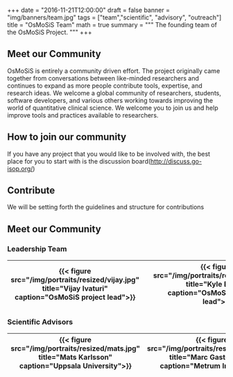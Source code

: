 +++
date = "2016-11-21T12:00:00"
draft = false
banner = "img/banners/team.jpg"
tags = ["team","scientific", "advisory", "outreach"]
title = "OsMoSiS Team"
math = true
summary = """
The founding team of the OsMoSiS Project.
"""
+++

## Meet our Community

OsMoSiS is entirely a community driven effort. The project originally came together from conversations between like-minded researchers and continues to expand as more people contribute tools, expertise, and research ideas. We welcome a global community of researchers, students, software developers, and various others working towards improving the world of quantitative clinical science. We welcome you to join us and help improve tools and practices available to researchers.


## How to join our community

If you have any project that you would like to be involved with, the best place for you to start with is the discussion board(http://discuss.go-isop.org/)


## Contribute

We will be setting forth the guidelines and structure for contributions

## Meet our Community

### Leadership Team

| {{< figure src="/img/portraits/resized/vijay.jpg" title="Vijay Ivaturi" caption="OsMoSiS project lead">}} |   | {{< figure src="/img/portraits/resized/kyle.jpg" title="Kyle Baron" caption="OsMoSiS scientific lead">}} |   | {{< figure src="/img/portraits/resized/devin.png" title="Devin Pastoor" caption="OsMoSiS technical lead">}} |
|-----------------------------------------------------------------------------------------------------------|---|----------------------------------------------------------------------------------------------------------|---|-------------------------------------------------------------------------------------------------------------|


### Scientific Advisors

| {{< figure src="/img/portraits/resized/mats.jpg" title="Mats Karlsson" caption="Uppsala University">}} | {{< figure src="/img/portraits/resized/marc.jpg" title="Marc Gastonguay" caption="Metrum Institute">}} | {{< figure src="/img/portraits/resized/andy.jpg" title="Andy Hooker" caption="Uppsala University">}} |
|--------------------------------------------------------------------------------------------------------|-------------------------------------------------------------------------------------------------------|------------------------------------------------------------------------------------------------------|
